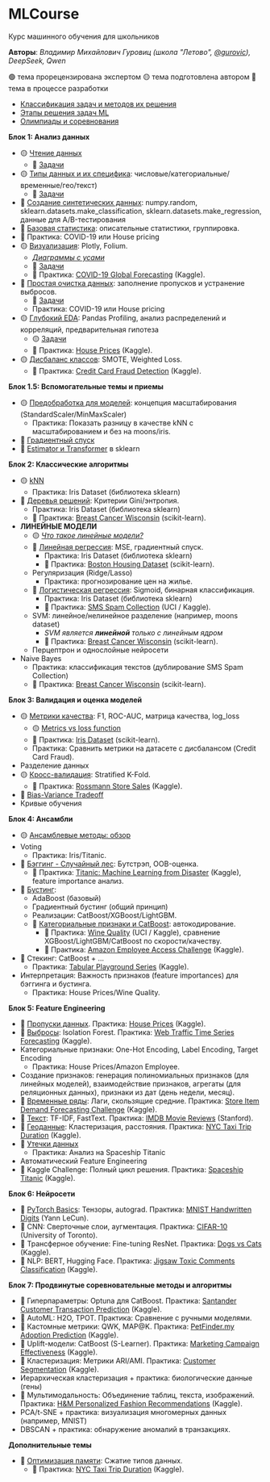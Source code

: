 # MLCourse  
Курс машинного обучения для школьников

**Авторы**: *Владимир Михайлович Гуровиц (школа "Летово", [@gurovic](https://t.me/gurovic)), DeepSeek, Qwen*

🟢 тема прорецензирована экспертом
🟡 тема подготовлена автором
🔴 тема в процессе разработки

* [Классификация задач и методов их решения](problems.md)
* [Этапы решения задач ML](methods.md)
* [Олимпиады и соревнования](olympiads.md)

**Блок 1: Анализ данных**  
* 🟡 [Чтение данных](010_read.ipynb)
  * 🔴 [Задачи](010_read_tasks.md)
* 🟡 [Типы данных и их специфика](012_types.ipynb): числовые/категориальные/временные/гео/текст)
  * 🔴 [Задачи](012_types_tasks.md)
* 🔴 [Создание синтетических данных](013_create_data.ipynb): numpy.random, sklearn.datasets.make_classification, sklearn.datasets.make_regression, данные для A/B-тестирования
*  🔴 [Базовая статистика](016_base_stat.ipynb): описательные статистики, группировка.
  * 🔴 Практика: COVID-19 или House pricing
* 🟡 [Визуализация](015_visualization.ipynb): Plotly, Folium.
  * [*Диаграммы с усами*](015_10_boxplot_whiskers.md) 
  * 🔴 [Задачи](015_visualization_tasks.md)
  * 🔴 Практика: [COVID-19 Global Forecasting](https://www.kaggle.com/imdevskp/corona-virus-report) (Kaggle).  
* 🔴 [Простая очистка данных](017_clean_data.ipynb): заполнение пропусков и устранение выбросов.
  * 🔴 [Задачи](017_clean_data_tasks.md)
  * Практика: COVID-19 или House pricing
* 🟡 [Глубокий EDA](019_EDA.ipynb): Pandas Profiling, анализ распределений и корреляций, предварительная гипотеза
  * 🟡 [Задачи](019_EDA_tasks.md)
  * 🔴 Практика: [House Prices](https://www.kaggle.com/c/house-prices-advanced-regression-datasets) (Kaggle).  
* 🟡 [Дисбаланс классов](030_disbalance.ipynb): SMOTE, Weighted Loss.
  * 🔴 Практика: [Credit Card Fraud Detection](https://www.kaggle.com/mlg-ulb/creditcardfraud) (Kaggle).  

**Блок 1.5: Вспомогательные темы и приемы**
* 🟡 [Предобработка для моделей](107_scaling.ipynb): концепция масштабирования (StandardScaler/MinMaxScaler)
  * Практика: Показать разницу в качестве kNN с масштабированием и без на moons/iris.
* 🔴 [Градиентный спуск](080_gradient_descent.md)
* 🔴 [Estimator и Transformer](090_estimator_transformer.md) в sklearn

**Блок 2: Классические алгоритмы**  
* 🟡 [kNN](103_knn.ipynb)
  * Практика: Iris Dataset (библиотека sklearn)
* 🔴 [Деревья решений](150_decision_tree.ipynb): Критерии Gini/энтропия.
  * Практика: Iris Dataset (библиотека sklearn)
  * 🔴 Практика: [Breast Cancer Wisconsin](https://scikit-learn.org/stable/modules/generated/sklearn.datasets.load_breast_cancer.html) (scikit-learn).  
* **ЛИНЕЙНЫЕ МОДЕЛИ**
  * 🟡 [*Что такое линейные модели?*](108_linear.md) 
  * 🔴 [Линейная регрессия](110_linreg.md): MSE, градиентный спуск.
    * Практика: Iris Dataset (библиотека sklearn)
    * 🔴 Практика: [Boston Housing Dataset](https://scikit-learn.org/stable/modules/generated/sklearn.datasets.load_boston.html) (scikit-learn).
  * Регуляризация (Ridge/Lasso)
    * Практика: прогнозирование цен на жилье.  
  * 🔴 [Логистическая регрессия](120_logreg.md): Sigmoid, бинарная классификация.
    * Практика: Iris Dataset (библиотека sklearn)
    * 🔴 Практика: [SMS Spam Collection](https://www.kaggle.com/uciml/sms-spam-collection-dataset) (UCI / Kaggle).
  * SVM: линейное/нелинейное разделение (например, moons dataset)
    * *SVM является **линейной** только с линейным ядром*
    * 🔴 Практика: [Breast Cancer Wisconsin](https://scikit-learn.org/stable/modules/generated/sklearn.datasets.load_breast_cancer.html) (scikit-learn).
  * Перцептрон и однослойные нейросети
* Naive Bayes
  * Практика: классификация текстов (дублирование SMS Spam Collection)
  * 🔴 Практика: [Breast Cancer Wisconsin](https://scikit-learn.org/stable/modules/generated/sklearn.datasets.load_breast_cancer.html) (scikit-learn).  

**Блок 3: Валидация и оценка моделей** 
* 🟡 [Метрики качества](130_metrics.ipynb): F1, ROC-AUC, матрица качества, log_loss
  * 🟡 [Metrics vs loss function](130_1_metrics_vs_loss_function.md)
  * 🔴 Практика: [Iris Dataset](https://scikit-learn.org/stable/modules/generated/sklearn.datasets.load_iris.html) (scikit-learn).  
  * Практика: Сравнить метрики на датасете с дисбалансом (Credit Card Fraud).
* Разделение данных
* 🟡 [Кросс-валидация](140_kfold.ipynb): Stratified K-Fold.
  * 🔴 Практика: [Rossmann Store Sales](https://www.kaggle.com/c/rossmann-store-sales) (Kaggle).
* 🔴 [Bias-Variance Tradeoff](140_10_bias_variance.md)
* Кривые обучения
  
**Блок 4: Ансамбли** 
* 🟡 [Ансамблевые методы: обзор](145_ensemble.ipynb)
* Voting
  * Практика: Iris/Titanic.
* 🔴 [Бэггинг - Случайный лес](160_random_forest.md): Бутстрэп, OOB-оценка.
  * 🔴 Практика: [Titanic: Machine Learning from Disaster](https://www.kaggle.com/c/titanic) (Kaggle), feature importance анализ.  
* 🔴 [Бустинг](170_boosting.md):
  * AdaBoost (базовый)
  * Градиентный бустинг (общий принцип)
  * Реализации: CatBoost/XGBoost/LightGBM.
  * 🔴 [Категориальные признаки и CatBoost](180_cat_features.md): автокодирование.
    * 🔴 Практика: [Wine Quality](https://www.kaggle.com/uciml/red-wine-quality-cortez-et-al-2009) (UCI / Kaggle), сравнение XGBoost/LightGBM/CatBoost по скорости/качеству.  
    * 🔴 Практика: [Amazon Employee Access Challenge](https://www.kaggle.com/c/amazon-employee-access-challenge) (Kaggle).  
* 🔴 Стекинг: CatBoost + ...
  * Практика: [Tabular Playground Series](https://www.kaggle.com/c/tabular-playground-series) (Kaggle).  
* Интерпретация: Важность признаков (feature importances) для бэггинга и бустинга.
  * Практика: House Prices/Wine Quality.
 
**Блок 5: Feature Engineering**  
- 🔴 [Пропуски данных](310_drops.md). Практика: [House Prices](https://www.kaggle.com/c/house-prices-advanced-regression-datasets) (Kaggle).  
- 🔴 [Выбросы](320_outliers.md): Isolation Forest. Практика: [Web Traffic Time Series Forecasting](https://www.kaggle.com/c/web-traffic-time-series-forecasting) (Kaggle).  
- Категориальные признаки: One-Hot Encoding, Label Encoding, Target Encoding
  -  Практика: House Prices/Amazon Employee. 
- Создание признаков: генерация полиномиальных признаков (для линейных моделей), взаимодействие признаков, агрегаты (для реляционных данных), признаки из дат (день недели, месяц).
-   🔴 [Временные ряды](330_time_series.md): Лаги, скользящие средние. Практика: [Store Item Demand Forecasting Challenge](https://www.kaggle.com/c/demand-forecasting-kernels-only) (Kaggle).  
- 🔴 [Текст](340_text_feature_engineering.md): TF-IDF, FastText. Практика: [IMDB Movie Reviews](https://ai.stanford.edu/~amaas/data/sentiment/) (Stanford).  
- 🔴 [Геоданные](350_geo_features.md): Кластеризация, расстояния. Практика: [NYC Taxi Trip Duration](https://www.kaggle.com/c/nyc-taxi-trip-duration) (Kaggle).
- 🔴 [Утечки данных](360_leak.md)
  - Практика: Анализ на Spaceship Titaniс
- Автоматический Feature Engineering 
- 🔴 Kaggle Challenge: Полный цикл решения. Практика: [Spaceship Titanic](https://www.kaggle.com/c/spaceship-titanic) (Kaggle).  

**Блок 6: Нейросети**  
- 🔴 [PyTorch Basics](410_pytorch.md): Тензоры, autograd. Практика: [MNIST Handwritten Digits](http://yann.lecun.com/exdb/mnist/) (Yann LeCun).  
- 🔴 CNN: Сверточные слои, аугментация. Практика: [CIFAR-10](https://www.cs.toronto.edu/~kriz/cifar.html) (University of Toronto).  
- 🔴 Трансферное обучение: Fine-tuning ResNet. Практика: [Dogs vs Cats](https://www.kaggle.com/c/dogs-vs-cats-redux-kernels-edition) (Kaggle).  
- 🔴 NLP: BERT, Hugging Face. Практика: [Jigsaw Toxic Comments Classification](https://www.kaggle.com/c/jigsaw-toxic-comment-classification-challenge) (Kaggle).  

**Блок 7: Продвинутые соревновательные методы и алгоритмы**  
- 🔴 Гиперпараметры: Optuna для CatBoost. Практика: [Santander Customer Transaction Prediction](https://www.kaggle.com/c/santander-customer-transaction-prediction) (Kaggle).  
- 🔴 AutoML: H2O, TPOT. Практика: Сравнение с ручными моделями.  
- 🔴 Кастомные метрики: QWK, MAP@K. Практика: [PetFinder.my Adoption Prediction](https://www.kaggle.com/c/petfinder-adoption-prediction) (Kaggle).  
- 🔴 Uplift-модели: CatBoost (S-Learner). Практика: [Marketing Campaign Effectiveness](https://www.kaggle.com/miroslavsabo/young-people-survey) (Kaggle).  
- 🔴 Кластеризация: Метрики ARI/AMI. Практика: [Customer Segmentation](https://www.kaggle.com/vjchoudhary7/customer-segmentation-tutorial-in-python) (Kaggle).  
- Иерархическая кластеризация + практика: биологические данные (гены)
- 🔴 Мультимодальность: Объединение таблиц, текста, изображений. Практика: [H&M Personalized Fashion Recommendations](https://www.kaggle.com/c/h-and-m-personalized-fashion-recommendations) (Kaggle).
- PCA/t-SNE + практика: визуализация многомерных данных (например, MNIST)
- DBSCAN + практика: обнаружение аномалий в транзакциях.
  
**Дополнительные темы**
* 🔴 [Оптимизация памяти](040_memory.md): Сжатие типов данных.
  * 🔴 Практика: [NYC Taxi Trip Duration](https://www.kaggle.com/c/nyc-taxi-trip-duration) (Kaggle).  
